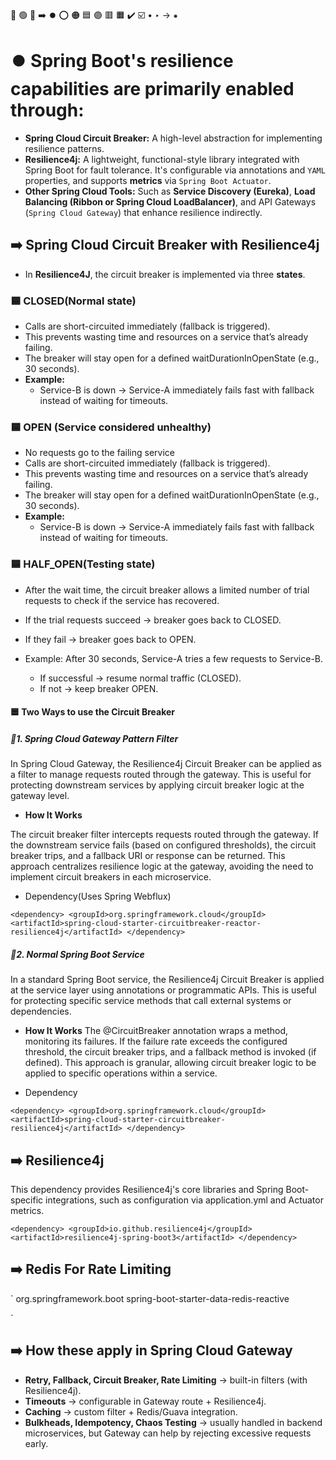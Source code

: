🔵 🟢 🔴 ➡️ ⏺️ ⭕ 🟠 🟦 🟣 🟥 🟧 ✔️ ☑️ • ‣ → ⁕

# ⏺️ Spring Boot's resilience capabilities are primarily enabled through:

- **Spring Cloud Circuit Breaker:** A high-level abstraction for implementing resilience patterns.
- **Resilience4j:** A lightweight, functional-style library integrated with Spring Boot for fault tolerance. It's configurable via annotations and `YAML` properties, and supports **metrics** via `Spring Boot Actuator`.
- **Other Spring Cloud Tools:** Such as **Service Discovery (Eureka)**, **Load Balancing (Ribbon or Spring Cloud LoadBalancer)**, and API Gateways (`Spring Cloud Gateway`) that enhance resilience indirectly.

## ➡️ Spring Cloud Circuit Breaker with Resilience4j

- In **Resilience4J**, the circuit breaker is implemented via three **states**.

### 🟦 CLOSED(Normal state)

- Calls are short-circuited immediately (fallback is triggered).
- This prevents wasting time and resources on a service that’s already failing.
- The breaker will stay open for a defined waitDurationInOpenState (e.g., 30 seconds).
- **Example:**
  - Service-B is down → Service-A immediately fails fast with fallback instead of waiting for timeouts.

### 🟦 OPEN (Service considered unhealthy)

- No requests go to the failing service
- Calls are short-circuited immediately (fallback is triggered).
- This prevents wasting time and resources on a service that’s already failing.
- The breaker will stay open for a defined waitDurationInOpenState (e.g., 30 seconds).
- **Example:**
  - Service-B is down → Service-A immediately fails fast with fallback instead of waiting for timeouts.

### 🟦 HALF_OPEN(Testing state)

- After the wait time, the circuit breaker allows a limited number of trial requests to check if the service has recovered.
- If the trial requests succeed → breaker goes back to CLOSED.
- If they fail → breaker goes back to OPEN.
- Example:
  After 30 seconds, Service-A tries a few requests to Service-B.

  - If successful → resume normal traffic (CLOSED).
  - If not → keep breaker OPEN.

#### 🟦 **Two Ways** to use the Circuit Breaker

##### 🔵1. Spring Cloud Gateway Pattern Filter

In Spring Cloud Gateway, the Resilience4j Circuit Breaker can be applied as a filter to manage requests routed through the gateway. This is useful for protecting downstream services by applying circuit breaker logic at the gateway level.

- **How It Works**

The circuit breaker filter intercepts requests routed through the gateway.
If the downstream service fails (based on configured thresholds), the circuit breaker trips, and a fallback URI or response can be returned.
This approach centralizes resilience logic at the gateway, avoiding the need to implement circuit breakers in each microservice.

- Dependency(Uses Spring Webflux)

`<dependency>
<groupId>org.springframework.cloud</groupId>
<artifactId>spring-cloud-starter-circuitbreaker-reactor-resilience4j</artifactId>
</dependency>`

##### 🔵2. Normal Spring Boot Service

In a standard Spring Boot service, the Resilience4j Circuit Breaker is applied at the service layer using annotations or programmatic APIs. This is useful for protecting specific service methods that call external systems or dependencies.

- **How It Works**
  The @CircuitBreaker annotation wraps a method, monitoring its failures.
  If the failure rate exceeds the configured threshold, the circuit breaker trips, and a fallback method is invoked (if defined).
  This approach is granular, allowing circuit breaker logic to be applied to specific operations within a service.

- Dependency

`<dependency>
<groupId>org.springframework.cloud</groupId>
<artifactId>spring-cloud-starter-circuitbreaker-resilience4j</artifactId>
</dependency>
`

## ➡️ Resilience4j

This dependency provides Resilience4j's core libraries and Spring Boot-specific integrations, such as configuration via application.yml and Actuator metrics.

`<dependency>
    <groupId>io.github.resilience4j</groupId>
    <artifactId>resilience4j-spring-boot3</artifactId>
</dependency>
`

## ➡️ Redis For Rate Limiting

`
<dependency>
<groupId>org.springframework.boot</groupId>
<artifactId>spring-boot-starter-data-redis-reactive</artifactId>
</dependency>

`

## ➡️ How these apply in Spring Cloud Gateway

- **Retry, Fallback, Circuit Breaker, Rate Limiting** → built-in filters (with Resilience4j).
- **Timeouts** → configurable in Gateway route + Resilience4j.
- **Caching** → custom filter + Redis/Guava integration.
- **Bulkheads, Idempotency, Chaos Testing** → usually handled in backend microservices, but Gateway can help by rejecting excessive requests early.
